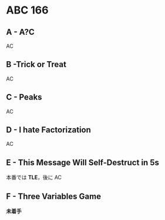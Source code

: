 #   ABC 166

##  A - A?C

AC

##  B -Trick or Treat

AC

##  C - Peaks

AC

##  D - I hate Factorization

AC

##  E - This Message Will Self-Destruct in 5s

本番では **TLE**，後に AC

##  F - Three Variables Game

**未着手**
